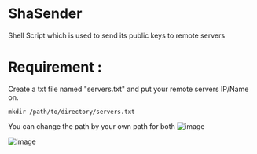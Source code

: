 # ShaSender
Shell Script which is used to send its public keys to remote servers


# Requirement :
Create a txt file named "servers.txt" and put your remote servers IP/Name on.

```plaintext
mkdir /path/to/directory/servers.txt
```


You can change the path by your own path for both
![image](https://user-images.githubusercontent.com/102509252/224355427-fd287990-e4b2-40cf-8fe8-585ecc2c2df9.png)

![image](https://user-images.githubusercontent.com/102509252/224355571-4a78337f-38a8-4736-8cac-baa7108d60c4.png)
